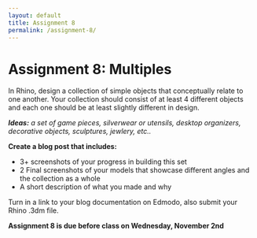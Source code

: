 ```yaml
---
layout: default
title: Assignment 8
permalink: /assignment-8/
---
```


# Assignment 8: Multiples

In Rhino, design a collection of simple objects that conceptually relate to one another. Your collection should consist of at least 4 different objects and each one should be at least slightly different in design.

***Ideas:** a set of game pieces, silverwear or utensils, desktop organizers, decorative objects, sculptures, jewlery, etc..*

**Create a blog post that includes:**

+ 3+ screenshots of your progress in building this set
+ 2 Final screenshots of your models that showcase different angles and the collection as a whole
+ A short description of what you made and why

Turn in a link to your blog documentation on Edmodo, also submit your Rhino .3dm file.

**Assignment 8 is due before class on Wednesday, November 2nd**
